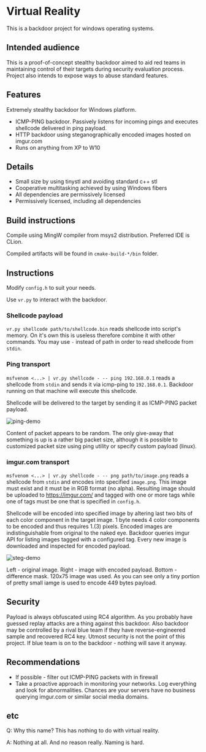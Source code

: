 Virtual Reality
===============

This is a backdoor project for windows operating systems.

## Intended audience

This is a proof-of-concept stealthy backdoor aimed to aid red teams in maintaining
control of their targets during security evaluation process. Project also intends
to expose ways to abuse standard features.

## Features

Extremely stealthy backdoor for Windows platform.

* ICMP-PING backdoor. Passively listens for incoming pings and executes shellcode
delivered in ping payload.
* HTTP backdoor using steganographically encoded images hosted on imgur.com
* Runs on anything from XP to W10

## Details

* Small size by using tinystl and avoiding standard c++ stl
* Cooperative multitasking achieved by using Windows fibers
* All dependencies are permissively licensed
* Permissively licensed, including all dependencies

## Build instructions

Compile using MingW compiler from msys2 distribution. Preferred IDE is CLion.

Compiled artifacts will be found in `cmake-build-*/bin` folder.

## Instructions

Modify `config.h` to suit your needs.

Use `vr.py` to interact with the backdoor.

### Shellcode payload

`vr.py shellcode path/to/shellcode.bin` reads shellcode into script's memory.
On it's own this is useless therefore combine it with other commands. You may
use `-` instead of path in order to read shellcode from `stdin`.

### Ping transport

`msfvenom <...> | vr.py shellcode - -- ping 192.168.0.1` reads a shellcode from
`stdin` and sends it via icmp-ping to `192.168.0.1`. Backdoor running on that
machine will execute this shellcode.

Shellcode will be delivered to the target by sending it as ICMP-PING packet payload.

![ping-demo](https://user-images.githubusercontent.com/19151258/52339219-2c742600-2a15-11e9-95b0-212485421e35.png)

Content of packet appears to be random. The only give-away that something is up
is a rather big packet size, although it is possible to customized packet size
using ping utility or specify custom payload (linux).

### imgur.com transport

`msfvenom <...> | vr.py shellcode - -- png path/to/image.png` reads a shellcode
from `stdin` and encodes into specified `image.png`. This image must exist and
it must be in RGB format (no alpha). Resulting image should be uploaded to
https://imgur.com/ and tagged with one or more tags while one of tags must be
one that is specified in `config.h`.

Shellcode will be encoded into specified image by altering last two bits of
each color component in the target image. 1 byte needs 4 color components
to be encoded and thus requires 1.(3) pixels. Encoded images are indistinguishable
from original to the naked eye. Backdoor queries imgur API for listing images
tagged with a configured tag. Every new image is downloaded and inspected for
encoded payload.

![steg-demo](https://user-images.githubusercontent.com/19151258/52338654-adcab900-2a13-11e9-9887-3a55cde9dc36.png)

Left - original image. Right - image with encoded payload. Bottom - difference mask.
120x75 image was used. As you can see only a tiny portion of pretty small iamge is used
to encode 449 bytes payload.

## Security

Payload is always obfuscated using RC4 algorithm. As you probably have guessed
replay attacks are a thing against this backdoor. Also backdoor may be controlled
by a rival blue team if they have reverse-engineered sample and recovered RC4
key. Utmost security is not the point of this project. If blue team is on to the
backdoor - nothing will save it anyway.

## Recommendations

* If possible - filter out ICMP-PING packets with in firewall
* Take a proactive approach in monitoring your networks. Log everything and
look for abnormalities. Chances are your servers have no business querying
imgur.com or similar social media domains.

## etc

Q: Why this name? This has nothing to do with virtual reality.

A: Nothing at all. And no reason really. Naming is hard.
